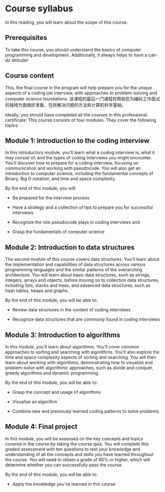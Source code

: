# Course syllabus

In this reading, you will learn about the scope of this course. 

## Prerequisites

To take this course, you should understand the basics of computer programming and development. Additionally, it always helps to have a can-do attitude!

## Course content

This, the final course in the program will help prepare you for the unique aspects of a coding job interview, with approaches to problem-solving and computer science foundations.
该课程的最后一门课程将帮助您为编码工作面试的独特方面做好准备，包括解决问题的方法和计算机科学基础。

Ideally, you should have completed all the courses in this professional certificate.
This course consists of four modules. They cover the following topics:

## Module 1: Introduction to the coding interview

In this introductory module, you'll learn what a coding interview is, what it may consist of, and the types of coding interviews you might encounter. You'll discover how to prepare for a coding interview, focusing on communication and working with pseudocode. You will also get an introduction to computer science, including the fundamental concepts of Binary, Big O notation, and time and space complexity.

By the end of this module, you will:

-   Be prepared for the interview process
    
-   Have a strategy and a collection of tips to prepare you for successful interviews
    
-   Recognize the role pseudocode plays in coding interviews and
    
-   Grasp the fundamentals of computer science
    

## Module 2: Introduction to data structures

The second module of this course covers data structures. You'll learn about the implementation and capabilities of data structures across various programming languages and the similar patterns of the overarching architecture. You will learn about basic data structures, such as strings, integers, arrays and objects, before moving on to collection data structures, including lists, stacks and trees, and advanced data structures, such as hash tables, heaps and graphs.

By the end of this module, you will be able to:

-   Review data structures in the context of coding interviews
    
-   Recognize data structures that are commonly found in coding interviews
    

## Module 3: Introduction to algorithms

In this module, you'll learn about algorithms. You'll cover common approaches to sorting and searching with algorithms. You'll also explore the time and space complexity aspects of sorting and searching. You will then learn about working with algorithms, demonstrating how to visualize and problem-solve with algorithmic approaches, such as divide and conquer, greedy algorithms and dynamic programming.

By the end of this module, you will be able to:

-   Grasp the concept and usage of algorithms
    
-   Visualize an algorithm
    
-   Combine new and previously learned coding patterns to solve problems
    

## Module 4: Final project

In this module, you will be assessed on the key concepts and topics covered in the course by taking the course quiz. You will complete this graded assessment with ten questions to test your knowledge and understanding of all the concepts and skills you have learned throughout the course. You will need to obtain a grade of 80% or higher, which will determine whether you can successfully pass the course.

By the end of this module, you will be able to:

-   Apply the knowledge you've learned in this course
